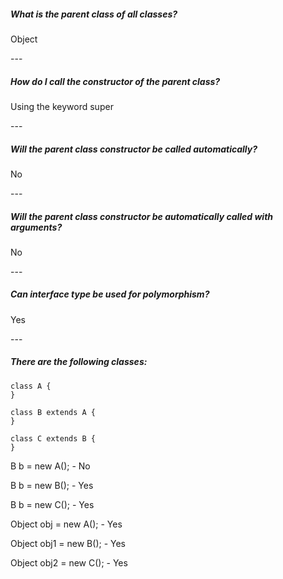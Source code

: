 <h5>What is the parent class of all classes?</h5>
<p>Object</p>
---
<h5>How do I call the constructor of the parent class?</h5>
<p>Using the keyword super</p>
---
<h5>Will the parent class constructor be called automatically?</h5>
<p>No</p>
---
<h5>Will the parent class constructor be automatically called with arguments?</h5>
<p>No</p>
---
<h5>Can interface type be used for polymorphism?</h5>
<p>Yes</p>
---
<h5>There are the following classes:</h5>

    class A {
    }
    
    class B extends A {
    }
    
    class C extends B {
    }
  <p>B b = new A(); - No</p>  
  <p>B b = new B(); - Yes</p>
  <p>B b = new C(); - Yes</p>
  <p>Object obj = new A(); - Yes</p>
  <p>Object obj1 = new B(); - Yes</p>
  <p>Object obj2 = new C(); - Yes</p>